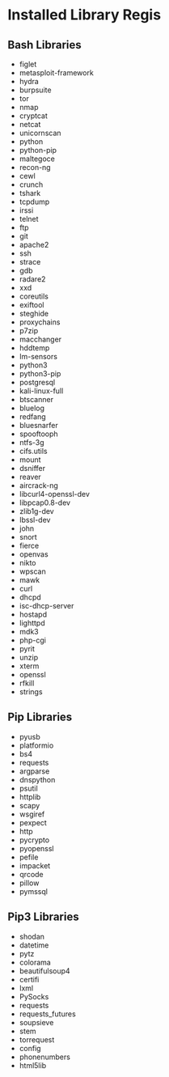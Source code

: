 # Installed Library Regis

## Bash Libraries
* figlet
* metasploit-framework
* hydra
* burpsuite
* tor
* nmap
* cryptcat
* netcat
* unicornscan
* python
* python-pip
* maltegoce
* recon-ng
* cewl
* crunch
* tshark
* tcpdump
* irssi
* telnet
* ftp
* git
* apache2
* ssh
* strace
* gdb
* radare2
* xxd
* coreutils
* exiftool
* steghide
* proxychains
* p7zip
* macchanger
* hddtemp
* lm-sensors
* python3
* python3-pip
* postgresql
* kali-linux-full
* btscanner
* bluelog
* redfang
* bluesnarfer
* spooftooph
* ntfs-3g
* cifs.utils
* mount
* dsniffer
* reaver
* aircrack-ng
* libcurl4-openssl-dev
* libpcap0.8-dev
* zlib1g-dev
* lbssl-dev
* john
* snort
* fierce
* openvas
* nikto
* wpscan
* mawk
* curl
* dhcpd
* isc-dhcp-server
* hostapd
* lighttpd
* mdk3
* php-cgi
* pyrit
* unzip
* xterm
* openssl
* rfkill
* strings 

## Pip Libraries

* pyusb
* platformio
* bs4
* requests
* argparse
* dnspython
* psutil
* httplib
* scapy
* wsgiref
* pexpect
* http
* pycrypto
* pyopenssl
* pefile
* impacket
* qrcode
* pillow
* pymssql

## Pip3 Libraries

* shodan
* datetime
* pytz
* colorama
* beautifulsoup4
* certifi
* lxml
* PySocks
* requests
* requests_futures
* soupsieve
* stem
* torrequest
* config
* phonenumbers
* html5lib
